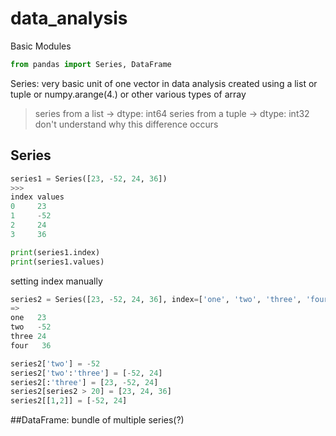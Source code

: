 # data_analysis

Basic Modules
```python
from pandas import Series, DataFrame
```

Series: very basic unit of one vector in data analysis
created using a list or tuple or numpy.arange(4.) or other various types of array

>series from a list -> dtype: int64
series from a tuple -> dtype: int32
don't understand why this difference occurs

## Series
```python
series1 = Series([23, -52, 24, 36])
>>>
index values
0     23
1     -52
2     24
3     36

print(series1.index)
print(series1.values)
```

setting index manually
```python
series2 = Series([23, -52, 24, 36], index=['one', 'two', 'three', 'four'])
=>
one   23
two   -52
three 24
four   36

series2['two'] = -52
series2['two':'three'] = [-52, 24]
series2[:'three'] = [23, -52, 24]
series2[series2 > 20] = [23, 24, 36]
series2[[1,2]] = [-52, 24]
```



##DataFrame: bundle of multiple series(?)
